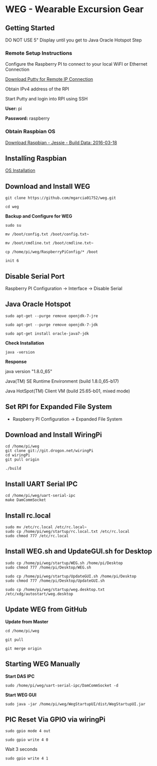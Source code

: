 # WEG - Wearable Excursion Gear

## Getting Started

DO NOT USE 5" Display until you get to Java Oracle Hotspot Step

### Remote Setup Instructions

Configure the Raspberry PI to connect to your local WiFI or Ethernet Connection

[Download Putty for Remote IP Connection](http://www.chiark.greenend.org.uk/~sgtatham/putty/download.html)

Obtain IPv4 address of the RPI

Start Putty and login into RPI using SSH

**User:** pi

**Password:** raspberry

### Obtain Raspbian OS

[Download Raspbian - Jessie - Build Data: 2016-03-18](http://downloads.raspberrypi.org/raspbian/images/raspbian-2016-03-18/)

##  Installing Raspbian 

[OS Installation](https://www.raspberrypi.org/documentation/installation/installing-images/README.md)

##  Download and Install WEG

	git clone https://github.com/mgarcia01752/weg.git
	
	cd weg

**Backup and Configure for WEG**

	sudo su  
	
	mv /boot/config.txt /boot/config.txt~
	
	mv /boot/cmdline.txt /boot/cmdline.txt~
	
	cp /home/pi/weg/RaspberryPiConfig/* /boot
	
	init 6

## Disable Serial Port

Raspberry PI Configuration -> Interface -> Disable Serial

## Java Oracle Hotspot

	sudo apt-get --purge remove openjdk-7-jre 
	
	sudo apt-get --purge remove openjdk-7-jdk
	
	sudo apt-get install oracle-java7-jdk

**Check Installation**

	java -version

**Response**

java version "1.8.0_65"

Java(TM) SE Runtime Environment (build 1.8.0_65-b17)

Java HotSpot(TM) Client VM (build 25.65-b01, mixed mode)


## Set RPI for Expanded File System

* Raspberry PI Configuration -> Expanded File System


##  Download and Install WiringPi

	cd /home/pi/weg
	git clone git://git.drogon.net/wiringPi
	cd wiringPi
	git pull origin
	
	./build
	

##  Install UART Serial IPC

	cd /home/pi/weg/uart-serial-ipc
	make DamCommSocket
	
	
## Install rc.local

	sudo mv /etc/rc.local /etc/rc.local~
	sudo cp /home/pi/weg/startup/rc.local.txt /etc/rc.local
	sudo chmod 777 /etc/rc.local


## Install WEG.sh and UpdateGUI.sh for Desktop
	
	sudo cp /home/pi/weg/startup/WEG.sh /home/pi/Desktop
	sudo chmod 777 /home/pi/Desktop/WEG.sh
	
	sudo cp /home/pi/weg/startup/UpdateGUI.sh /home/pi/Desktop
	sudo chmod 777 /home/pi/Desktop/UpdateGUI.sh

	sudo cp /home/pi/weg/startup/weg.desktop.txt /etc/xdg/autostart/weg.desktop

## Update WEG from GitHub

**Update from Master**

	cd /home/pi/weg
	
	git pull
	
	git merge origin

	
## Starting WEG Manually

**Start DAS IPC**	

	sudo /home/pi/weg/uart-serial-ipc/DamCommSocket -d
	
**Start WEG GUI**	
	
	sudo java -jar /home/pi/weg/WegStartupUI/dist/WegStartupUI.jar


## PIC Reset Via GPIO via wiringPi

	sudo gpio mode 4 out
	
	sudo gpio write 4 0
	
Wait 3 seconds
	
	sudo gpio write 4 1



